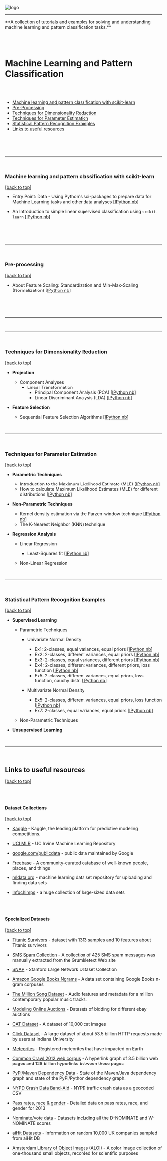 




![logo](./Images/logo.png)

<hr>
**A collection of tutorials and examples for solving and understanding machine learning and pattern classification tasks.**
<br>
<br>





<br>
<br>

# Machine Learning and Pattern Classification

<br>
<br>

- [Machine learning and pattern classification with scikit-learn](#machine-learning-and-pattern-classification-with-scikit-learn)
- [Pre-Processing](#pre-processing)
- [Techniques for Dimensionality Reduction](#techniques-for-dimensionality-reduction)
- [Techniques for Parameter Estimation](#techniques-for-parameter-estimation)
- [Statistical Pattern Recognition Examples](#statistical-pattern-recognition-examples)
- [Links to useful resources](#links-to-useful-resources)






<br>
<br>
<br>
<hr>
<br>

### Machine learning and pattern classification with scikit-learn 
[[back to top](#machine-learning-and-pattern-classification)]

- Entry Point: Data - Using Python's sci-packages to prepare data for Machine Learning tasks and other data analyses [[IPython nb](http://nbviewer.ipython.org/github/rasbt/python_reference/blob/master/tutorials/python_data_entry_point.ipynb)]


- An Introduction to simple linear supervised classification using `scikit-learn` [[IPython nb](http://nbviewer.ipython.org/github/rasbt/pattern_classification/blob/master/machine_learning/scikit-learn/scikit_linear_classification.ipynb)]

<br>
<br>
<br>
<hr>
<br>

### Pre-processing

[[back to top](#machine-learning-and-pattern-classification)]

- About Feature Scaling: Standardization and Min-Max-Scaling (Normalization) [[IPython nb](http://nbviewer.ipython.org/github/rasbt/pattern_classification/blob/master/preprocessing/about_standardization_normalization.ipynb)]



<br>
<br>
<br>
<hr>
<br>

<hr>
<br>

### Techniques for Dimensionality Reduction
[[back to top](#machine-learning-and-pattern-classification)]

- **Projection**
	- Component Analyses
		- Linear Transformation
			- Principal Component Analysis (PCA) [[IPython nb](http://nbviewer.ipython.org/github/rasbt/pattern_classification/blob/master/dimensionality_reduction/projection/principal_component_analysis.ipynb)]
			- Linear Discriminant Analysis (LDA) [[IPython nb](http://nbviewer.ipython.org/github/rasbt/pattern_classification/blob/master/dimensionality_reduction/projection/linear_discriminant_analysis.ipynb)]



- **Feature Selection**
	- Sequential Feature Selection Algorithms [[IPython nb](http://nbviewer.ipython.org/github/rasbt/pattern_classification/blob/master/dimensionality_reduction/feature_selection/sequential_selection_algorithms.ipynb)]


<br>
<hr>
<br>

### Techniques for Parameter Estimation
[[back to top](#machine-learning-and-pattern-classification)]


- **Parametric Techniques**
    - Introduction to the Maximum Likelihood Estimate (MLE) [[IPython nb](http://nbviewer.ipython.org/github/rasbt/pattern_classification/blob/master/parameter_estimation_techniques/maximum_likelihood_estimate.ipynb)]
    - How to calculate Maximum Likelihood Estimates (MLE) for different distributions [[IPython nb](http://nbviewer.ipython.org/github/rasbt/pattern_classification/blob/master/parameter_estimation_techniques/max_likelihood_est_distributions.ipynb)]
	
- **Non-Parametric Techniques**
	- Kernel density estimation via the Parzen-window technique [[IPython nb](http://nbviewer.ipython.org/github/rasbt/pattern_classification/blob/master/parameter_estimation_techniques/parzen_window_technique.ipynb)]
	- The K-Nearest Neighbor (KNN) technique 


- **Regression Analysis**
	- Linear Regression
		- Least-Squares fit [[IPython nb](http://nbviewer.ipython.org/github/rasbt/pattern_classification/blob/master/data_fitting/regression/linregr_least_squares_fit.ipynb)]
   
   - Non-Linear Regression


<br>
<hr>
<br>


### Statistical Pattern Recognition Examples
[[back to top](#machine-learning-and-pattern-classification)]

- **Supervised Learning**
    	
    - Parametric Techniques
    	- Univariate Normal Density 
    		- Ex1: 2-classes, equal variances, equal priors [[IPython nb](http://nbviewer.ipython.org/github/rasbt/pattern_classification/blob/master/stat_pattern_class/supervised/parametric/1_stat_superv_parametric.ipynb)]
			- Ex2: 2-classes, different variances, equal priors [[IPython nb](http://nbviewer.ipython.org/github/rasbt/pattern_classification/blob/master/stat_pattern_class/supervised/parametric/2_stat_superv_parametric.ipynb)]
			- Ex3: 2-classes, equal variances, different priors [[IPython nb](http://nbviewer.ipython.org/github/rasbt/pattern_classification/blob/master/stat_pattern_class/supervised/parametric/3_stat_superv_parametric.ipynb)]
			- Ex4: 2-classes, different variances, different priors, loss function [[IPython nb](http://nbviewer.ipython.org/github/rasbt/pattern_classification/blob/master/stat_pattern_class/supervised/parametric/4_stat_superv_parametric.ipynb)]
			- Ex5: 2-classes, different variances, equal priors, loss function, cauchy distr. [[IPython nb](http://nbviewer.ipython.org/github/rasbt/pattern_classification/blob/master/stat_pattern_class/supervised/parametric/5_stat_superv_parametric.ipynb)]			
			
			
			
    	- Multivariate Normal Density
			- Ex5: 2-classes, different variances, equal priors, loss function [[IPython nb](http://nbviewer.ipython.org/github/rasbt/pattern_classification/blob/master/stat_pattern_class/supervised/parametric/5_stat_superv_parametric.ipynb)]
			- Ex7: 2-classes, equal variances, equal priors [[IPython nb](http://nbviewer.ipython.org/github/rasbt/pattern_classification/blob/master/stat_pattern_class/supervised/parametric/7_stat_superv_parametric.ipynb)]  		
    		
    - Non-Parametric Techniques

- **Unsupervised Learning**


<br>
<hr>
<br>

## Links to useful resources
[[back to top](#machine-learning-and-pattern-classification)]

<br>
<br>


#### Dataset Collections
[[back to top](#machine-learning-and-pattern-classification)]

- [Kaggle](https://www.kaggle.com/competitions) - Kaggle, the leading platform for predictive modeling competitions. 

- [UCI MLR](http://archive.ics.uci.edu/ml/) - UC Irvine Machine Learning Repository

- [google.com/publicdata](http://www.google.com/publicdata/directory) - public data maintained by Google

- [Freebase](http://www.freebase.com) - A community-curated database of well-known people, places, and things

- [mldata.org](http://mldata.org) - machine learning data set repository for uploading and finding data sets

- [Infochimps](http://www.infochimps.com/datasets) - a huge collection of large-sized data sets


<br>
<br>

#### Specialized Datasets
[[back to top](#machine-learning-and-pattern-classification)]

- [Titanic Survivors](http://lib.stat.cmu.edu/S/Harrell/data/descriptions/titanic.html) - dataset with 1313 samples and 10 features about Titanic survivors

- [SMS Spam Collection](http://www.dt.fee.unicamp.br/~tiago/smsspamcollection/) - A collection of 425 SMS spam messages was manually extracted from the Grumbletext Web site

- [SNAP](http://snap.stanford.edu/data/index.html) - Stanford Large Network Dataset Collection

- [Amazon Google Books Ngrams](http://aws.amazon.com/datasets/8172056142375670) - A data set containing Google Books n-gram corpuses

- [The Million Song Dataset](http://labrosa.ee.columbia.edu/millionsong/) - Audio features and metadata for a million contemporary popular music tracks.

- [Modeling Online Auctions](http://www.modelingonlineauctions.com/datasets) - Datasets of bidding for different ebay auctions

- [CAT Dataset](http://137.189.35.203/WebUI/CatDatabase/catData.html) - A dataset of 10,000 cat images

- [Click Dataset](http://cnets.indiana.edu/groups/nan/webtraffic/click-dataset/) - A large dataset of about 53.5 billion HTTP requests made by users at Indiana University

- [Meteorites](http://www.analyticbridge.com/profiles/blogs/registered-meteorites-that-has-impacted-on-earth-visualized) - Registered meteorites that have impacted on Earth

- [Common Crawl 2012 web corpus](http://www.bigdatanews.com/profiles/blogs/big-data-set-3-5-billion-web-pages-made-available-for-all-of-us) - A hyperlink graph of 3.5 billion web pages and 128 billion hyperlinks between these pages

- [PyPi/Maven Dependency Data](http://ogirardot.wordpress.com/2013/01/31/sharing-pypimaven-dependency-data/) - State of the Maven/Java dependency graph and state of the PyPi/Python dependency graph.

- [NYPD Crash Data Band-Aid](http://nypd.openscrape.com/#/) - NYPD traffic crash data as a geocoded CSV

- [Pass rates, race & gender](http://home.cc.gatech.edu/ice-gt/556) - Detailed data on pass rates, race, and gender for 2013

- [Nominate/vote data](http://voteview.com/dwnl.htm) - Datasets including all the D-NOMINATE and W-NOMINATE scores

- [aiHit Datasets](http://endb-consolidated.aihit.com/datasets.htm) - Information on random 10,000 UK companies sampled from aiHit DB

- [Amsterdam Library of Object Images (ALOI)](http://aloi.science.uva.nl) - A color image collection of one-thousand small objects, recorded for scientific purposes
